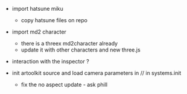 - import hatsune miku
  - copy hatsune files on repo
- import md2 character
  - there is a threex md2character already
  - update it with other characters and new three.js
- interaction with the inspector ?

- init artoolkit source and load camera parameters in // in systems.init
  - fix the no aspect update - ask phill

